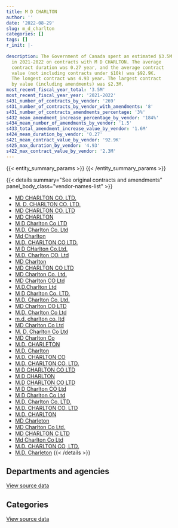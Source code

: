 ```yaml
---
title: M D CHARLTON
author: ''
date: '2022-08-29'
slug: m_d_charlton
categories: []
tags: []
r_init: |-
  
description: The Government of Canada spent an estimated $3.5M
  in 2021-2022 on contracts with M D CHARLTON. The average
  contract duration was 0.27 year, and the average contract
  value (not including contracts under $10k) was $92.9K.
  The longest contract was 4.93 year. The largest contract
  by value (including amendments) was $2.3M.
most_recent_fiscal_year_total: '3.5M'
most_recent_fiscal_year_year: '2021-2022'
s431_number_of_contracts_by_vendor: '269'
s431_number_of_contracts_by_vendor_with_amendments: '8'
s431_number_of_contracts_amendments_percentage: '3%'
s432_mean_amendment_increase_percentage_by_vendor: '184%'
s434_mean_number_of_amendments_by_vendor: '1.5'
s433_total_amendment_increase_value_by_vendor: '1.6M'
s424_mean_duration_by_vendor: '0.27'
s421_mean_contract_value_by_vendor: '92.9K'
s425_max_duration_by_vendor: '4.93'
s422_max_contract_value_by_vendor: '2.3M'
---
```


<script src="/rmarkdown-libs/htmlwidgets/htmlwidgets.js"></script>
<link href="/rmarkdown-libs/datatables-css/datatables-crosstalk.css" rel="stylesheet" />
<script src="/rmarkdown-libs/datatables-binding/datatables.js"></script>
<script src="/rmarkdown-libs/jquery/jquery-3.6.0.min.js"></script>
<link href="/rmarkdown-libs/dt-core-bootstrap/css/dataTables.bootstrap.min.css" rel="stylesheet" />
<link href="/rmarkdown-libs/dt-core-bootstrap/css/dataTables.bootstrap.extra.css" rel="stylesheet" />
<script src="/rmarkdown-libs/dt-core-bootstrap/js/jquery.dataTables.min.js"></script>
<script src="/rmarkdown-libs/dt-core-bootstrap/js/dataTables.bootstrap.min.js"></script>
<link href="/rmarkdown-libs/crosstalk/css/crosstalk.min.css" rel="stylesheet" />
<script src="/rmarkdown-libs/crosstalk/js/crosstalk.min.js"></script>
<script src="/rmarkdown-libs/htmlwidgets/htmlwidgets.js"></script>
<link href="/rmarkdown-libs/datatables-css/datatables-crosstalk.css" rel="stylesheet" />
<script src="/rmarkdown-libs/datatables-binding/datatables.js"></script>
<script src="/rmarkdown-libs/jquery/jquery-3.6.0.min.js"></script>
<link href="/rmarkdown-libs/dt-core-bootstrap/css/dataTables.bootstrap.min.css" rel="stylesheet" />
<link href="/rmarkdown-libs/dt-core-bootstrap/css/dataTables.bootstrap.extra.css" rel="stylesheet" />
<script src="/rmarkdown-libs/dt-core-bootstrap/js/jquery.dataTables.min.js"></script>
<script src="/rmarkdown-libs/dt-core-bootstrap/js/dataTables.bootstrap.min.js"></script>
<link href="/rmarkdown-libs/crosstalk/css/crosstalk.min.css" rel="stylesheet" />
<script src="/rmarkdown-libs/crosstalk/js/crosstalk.min.js"></script>

{{< entity_summary_params >}}
{{< /entity_summary_params >}}

{{< details summary="See original contracts and amendments" panel_body_class="vendor-names-list" >}}
- [MD CHARLTON CO. LTD.](https://search.open.canada.ca/en/ct/?sort=contract_value_f%20desc&page=1&search_text=%22MD%20CHARLTON%20CO.%20LTD.%22)
- [M. D. CHARLTON CO. LTD.](https://search.open.canada.ca/en/ct/?sort=contract_value_f%20desc&page=1&search_text=%22M.%20D.%20CHARLTON%20CO.%20LTD.%22)
- [MD CHARLTON CO. LTD](https://search.open.canada.ca/en/ct/?sort=contract_value_f%20desc&page=1&search_text=%22MD%20CHARLTON%20CO.%20LTD%22)
- [MD CHARLTON](https://search.open.canada.ca/en/ct/?sort=contract_value_f%20desc&page=1&search_text=%22MD%20CHARLTON%22)
- [M D Charlton Co LTD](https://search.open.canada.ca/en/ct/?sort=contract_value_f%20desc&page=1&search_text=%22M%20D%20Charlton%20Co%20LTD%22)
- [M.D. Charlton Co. Ltd](https://search.open.canada.ca/en/ct/?sort=contract_value_f%20desc&page=1&search_text=%22M.D.%20Charlton%20Co.%20Ltd%22)
- [Md Charlton](https://search.open.canada.ca/en/ct/?sort=contract_value_f%20desc&page=1&search_text=%22Md%20Charlton%22)
- [M.D. CHARLTON CO LTD.](https://search.open.canada.ca/en/ct/?sort=contract_value_f%20desc&page=1&search_text=%22M.D.%20CHARLTON%20CO%20LTD.%22)
- [M D CHarlton Co.Ltd.](https://search.open.canada.ca/en/ct/?sort=contract_value_f%20desc&page=1&search_text=%22M%20D%20CHarlton%20Co.Ltd.%22)
- [M.D. Charlton CO. Ltd](https://search.open.canada.ca/en/ct/?sort=contract_value_f%20desc&page=1&search_text=%22M.D.%20Charlton%20CO.%20Ltd%22)
- [MD Charlton](https://search.open.canada.ca/en/ct/?sort=contract_value_f%20desc&page=1&search_text=%22MD%20Charlton%22)
- [MD CHARLTON CO LTD](https://search.open.canada.ca/en/ct/?sort=contract_value_f%20desc&page=1&search_text=%22MD%20CHARLTON%20CO%20LTD%22)
- [MD Charlton Co. Ltd.](https://search.open.canada.ca/en/ct/?sort=contract_value_f%20desc&page=1&search_text=%22MD%20Charlton%20Co.%20Ltd.%22)
- [MD Charlton CO Ltd](https://search.open.canada.ca/en/ct/?sort=contract_value_f%20desc&page=1&search_text=%22MD%20Charlton%20CO%20Ltd%22)
- [M.D.Charlton Ltd](https://search.open.canada.ca/en/ct/?sort=contract_value_f%20desc&page=1&search_text=%22M.D.Charlton%20Ltd%22)
- [M D Charlton Co. LTD.](https://search.open.canada.ca/en/ct/?sort=contract_value_f%20desc&page=1&search_text=%22M%20D%20Charlton%20Co.%20LTD.%22)
- [M.D. Charlton Co. Ltd.](https://search.open.canada.ca/en/ct/?sort=contract_value_f%20desc&page=1&search_text=%22M.D.%20Charlton%20Co.%20Ltd.%22)
- [MD Charlton CO LTD](https://search.open.canada.ca/en/ct/?sort=contract_value_f%20desc&page=1&search_text=%22MD%20Charlton%20CO%20LTD%22)
- [M.D. Charlton Co Ltd](https://search.open.canada.ca/en/ct/?sort=contract_value_f%20desc&page=1&search_text=%22M.D.%20Charlton%20Co%20Ltd%22)
- [m.d. charlton co. ltd](https://search.open.canada.ca/en/ct/?sort=contract_value_f%20desc&page=1&search_text=%22m.d.%20charlton%20co.%20ltd%22)
- [MD Charlton Co Ltd](https://search.open.canada.ca/en/ct/?sort=contract_value_f%20desc&page=1&search_text=%22MD%20Charlton%20Co%20Ltd%22)
- [M. D. Charlton Co Ltd](https://search.open.canada.ca/en/ct/?sort=contract_value_f%20desc&page=1&search_text=%22M.%20D.%20Charlton%20Co%20Ltd%22)
- [MD Charlton Co](https://search.open.canada.ca/en/ct/?sort=contract_value_f%20desc&page=1&search_text=%22MD%20Charlton%20Co%22)
- [M.D. CHARLETON](https://search.open.canada.ca/en/ct/?sort=contract_value_f%20desc&page=1&search_text=%22M.D.%20CHARLETON%22)
- [M.D. Charlton](https://search.open.canada.ca/en/ct/?sort=contract_value_f%20desc&page=1&search_text=%22M.D.%20Charlton%22)
- [M.D. CHARLTON CO](https://search.open.canada.ca/en/ct/?sort=contract_value_f%20desc&page=1&search_text=%22M.D.%20CHARLTON%20CO%22)
- [M.D. CHARLTON CO. LTD.](https://search.open.canada.ca/en/ct/?sort=contract_value_f%20desc&page=1&search_text=%22M.D.%20CHARLTON%20CO.%20LTD.%22)
- [M D CHARLTON CO LTD](https://search.open.canada.ca/en/ct/?sort=contract_value_f%20desc&page=1&search_text=%22M%20D%20CHARLTON%20CO%20LTD%22)
- [M D CHARLTON](https://search.open.canada.ca/en/ct/?sort=contract_value_f%20desc&page=1&search_text=%22M%20D%20CHARLTON%22)
- [M.D CHARLTON CO LTD](https://search.open.canada.ca/en/ct/?sort=contract_value_f%20desc&page=1&search_text=%22M.D%20CHARLTON%20CO%20LTD%22)
- [M D Charlton CO Ltd](https://search.open.canada.ca/en/ct/?sort=contract_value_f%20desc&page=1&search_text=%22M%20D%20Charlton%20CO%20Ltd%22)
- [M D Charlton Co Ltd](https://search.open.canada.ca/en/ct/?sort=contract_value_f%20desc&page=1&search_text=%22M%20D%20Charlton%20Co%20Ltd%22)
- [M.D. Charlton Co. LTD.](https://search.open.canada.ca/en/ct/?sort=contract_value_f%20desc&page=1&search_text=%22M.D.%20Charlton%20Co.%20LTD.%22)
- [M.D. CHARLTON CO. LTD](https://search.open.canada.ca/en/ct/?sort=contract_value_f%20desc&page=1&search_text=%22M.D.%20CHARLTON%20CO.%20LTD%22)
- [M.D. CHARLTON](https://search.open.canada.ca/en/ct/?sort=contract_value_f%20desc&page=1&search_text=%22M.D.%20CHARLTON%22)
- [MD Charleton](https://search.open.canada.ca/en/ct/?sort=contract_value_f%20desc&page=1&search_text=%22MD%20Charleton%22)
- [MD Charlton Co Ltd.](https://search.open.canada.ca/en/ct/?sort=contract_value_f%20desc&page=1&search_text=%22MD%20Charlton%20Co%20Ltd.%22)
- [MD CHARLTON C LTD](https://search.open.canada.ca/en/ct/?sort=contract_value_f%20desc&page=1&search_text=%22MD%20CHARLTON%20C%20LTD%22)
- [Md Charlton Co Ltd](https://search.open.canada.ca/en/ct/?sort=contract_value_f%20desc&page=1&search_text=%22Md%20Charlton%20Co%20Ltd%22)
- [M.D. CHARLTON CO, LTD.](https://search.open.canada.ca/en/ct/?sort=contract_value_f%20desc&page=1&search_text=%22M.D.%20CHARLTON%20CO%2c%20LTD.%22)
- [M.D. Charleton](https://search.open.canada.ca/en/ct/?sort=contract_value_f%20desc&page=1&search_text=%22M.D.%20Charleton%22)
{{< /details >}}

## Departments and agencies

<div id="htmlwidget-1" style="width:100%;height:auto;" class="datatables html-widget"></div>
<script type="application/json" data-for="htmlwidget-1">{"x":{"style":"bootstrap","filter":"none","vertical":false,"data":[["<a href=\"/departments/csc-scc/\">Correctional Service of Canada<\/a>","<a href=\"/departments/dfatd-maecd/\">Global Affairs Canada<\/a>","<a href=\"/departments/dnd-mdn/\">National Defence<\/a>","<a href=\"/departments/ec/\">Environment and Climate Change Canada<\/a>","<a href=\"/departments/nrcan-rncan/\">Natural Resources Canada<\/a>","<a href=\"/departments/oag-bvg/\">Office of the Auditor General of Canada<\/a>","<a href=\"/departments/rcmp-grc/\">Royal Canadian Mounted Police<\/a>","<a href=\"/departments/tc/\">Transport Canada<\/a>"],[null,null,2734188.62,null,null,null,3405955.97,null],[null,12815.51,187277.9,16872.62,59950.43,27538.48,3505039.75,24612.34],[null,716872,613690.74,null,153486.82,null,4045949.74,null],[60095.54,null,990312.37,null,96218.42,null,2378715,11109.65]],"container":"<table class=\"table table-striped table-hover row-border order-column display\">\n  <thead>\n    <tr>\n      <th>Department<\/th>\n      <th>2018-2019<\/th>\n      <th>2019-2020<\/th>\n      <th>2020-2021<\/th>\n      <th>2021-2022<\/th>\n    <\/tr>\n  <\/thead>\n<\/table>","options":{"order":[[4,"desc"]],"pageLength":10,"autoWidth":true,"columnDefs":[{"targets":1,"render":"function(data, type, row, meta) {\n    return type !== 'display' ? data : DTWidget.formatCurrency(data, \"$\", 2, 3, \",\", \".\", true, null);\n  }"},{"targets":2,"render":"function(data, type, row, meta) {\n    return type !== 'display' ? data : DTWidget.formatCurrency(data, \"$\", 2, 3, \",\", \".\", true, null);\n  }"},{"targets":3,"render":"function(data, type, row, meta) {\n    return type !== 'display' ? data : DTWidget.formatCurrency(data, \"$\", 2, 3, \",\", \".\", true, null);\n  }"},{"targets":4,"render":"function(data, type, row, meta) {\n    return type !== 'display' ? data : DTWidget.formatCurrency(data, \"$\", 2, 3, \",\", \".\", true, null);\n  }"},{"width":"16%","targets":[1,2,3,4]},{"className":"dt-right","targets":[1,2,3,4]}],"orderClasses":false}},"evals":["options.columnDefs.0.render","options.columnDefs.1.render","options.columnDefs.2.render","options.columnDefs.3.render"],"jsHooks":[]}</script>
<p class="text-right">
<a href="https://github.com/GoC-Spending/contracts-data/tree/main/data/out/vendors/m_d_charlton/summary_by_fiscal_year_by_department.csv" class="source-data-link btn btn-link">View source data</a>
</p>

## Categories

<div id="htmlwidget-2" style="width:100%;height:auto;" class="datatables html-widget"></div>
<script type="application/json" data-for="htmlwidget-2">{"x":{"style":"bootstrap","filter":"none","vertical":false,"data":[["<a href=\"/categories/office_management/\">Office management<\/a>","<a href=\"/categories/defence/\">Defence<\/a>","<a href=\"/categories/information_technology/\">Information technology<\/a>","<a href=\"/categories/medical/\">Medical<\/a>","<a href=\"/categories/industrial_products_and_services/\">Industrial products and services<\/a>","<a href=\"/categories/security_and_protection/\">Security and protection<\/a>","<a href=\"/categories/human_capital/\">Human capital<\/a>"],[10823.4,2669387.79,2056002.9,null,1090384.45,244624.78,68921.27],[null,130400.57,3187131.34,null,449469.91,675.59,66429.62],[20769,545054.44,3127508.29,null,1836667.57,null,null],[null,153512.27,1031907.01,12686.63,2084478.14,253866.92,null]],"container":"<table class=\"table table-striped table-hover row-border order-column display\">\n  <thead>\n    <tr>\n      <th>Category<\/th>\n      <th>2018-2019<\/th>\n      <th>2019-2020<\/th>\n      <th>2020-2021<\/th>\n      <th>2021-2022<\/th>\n    <\/tr>\n  <\/thead>\n<\/table>","options":{"order":[[4,"desc"]],"dom":"t","pageLength":30,"autoWidth":true,"columnDefs":[{"targets":1,"render":"function(data, type, row, meta) {\n    return type !== 'display' ? data : DTWidget.formatCurrency(data, \"$\", 2, 3, \",\", \".\", true, null);\n  }"},{"targets":2,"render":"function(data, type, row, meta) {\n    return type !== 'display' ? data : DTWidget.formatCurrency(data, \"$\", 2, 3, \",\", \".\", true, null);\n  }"},{"targets":3,"render":"function(data, type, row, meta) {\n    return type !== 'display' ? data : DTWidget.formatCurrency(data, \"$\", 2, 3, \",\", \".\", true, null);\n  }"},{"targets":4,"render":"function(data, type, row, meta) {\n    return type !== 'display' ? data : DTWidget.formatCurrency(data, \"$\", 2, 3, \",\", \".\", true, null);\n  }"},{"width":"16%","targets":[1,2,3,4]},{"className":"dt-right","targets":[1,2,3,4]}],"orderClasses":false,"lengthMenu":[10,25,30,50,100]}},"evals":["options.columnDefs.0.render","options.columnDefs.1.render","options.columnDefs.2.render","options.columnDefs.3.render"],"jsHooks":[]}</script>
<p class="text-right">
<a href="https://github.com/GoC-Spending/contracts-data/tree/main/data/out/vendors/m_d_charlton/summary_by_fiscal_year_by_category.csv" class="source-data-link btn btn-link">View source data</a>
</p>
